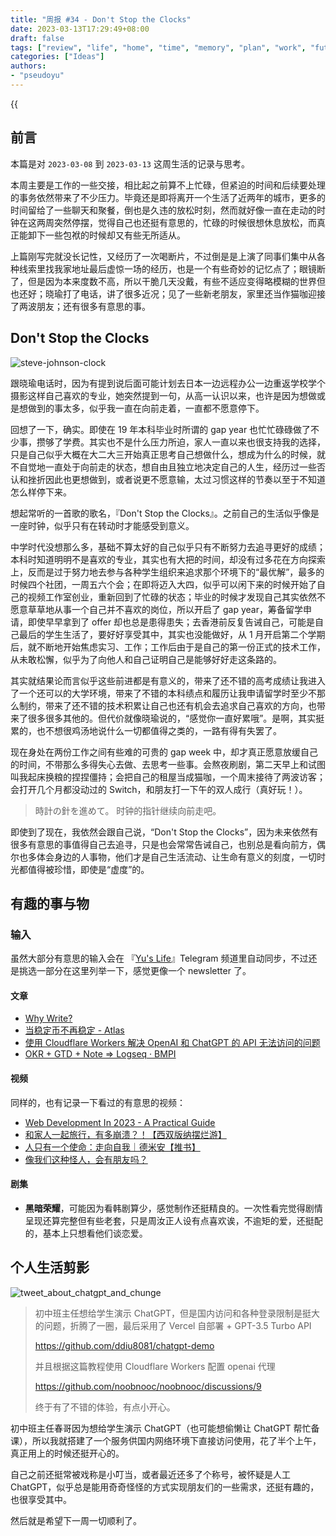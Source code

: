 ```yaml
---
title: "周报 #34 - Don't Stop the Clocks"
date: 2023-03-13T17:29:49+08:00
draft: false
tags: ["review", "life", "home", "time", "memory", "plan", "work", "future", "chatgpt"]
categories: ["Ideas"]
authors:
- "pseudoyu"
---
```


{{<audio src="audios/dont_stop_the_clocks.mp3" caption="《Don't Stop the Clocks - King Gnu》" >}}

## 前言

本篇是对 `2023-03-08` 到 `2023-03-13` 这周生活的记录与思考。

本周主要是工作的一些交接，相比起之前算不上忙碌，但紧迫的时间和后续要处理的事务依然带来了不少压力。毕竟还是即将离开一个生活了近两年的城市，更多的时间留给了一些聊天和聚餐，倒也是久违的放松时刻，然而就好像一直在走动的时钟在这两周突然停摆，觉得自己也还挺有意思的，忙碌的时候很想休息放松，而真正能卸下一些包袱的时候却又有些无所适从。

上篇刚写完就没长记性，又经历了一次喝断片，不过倒是是上演了同事们集中从各种线索里找我家地址最后虚惊一场的经历，也是一个有些奇妙的记忆点了；眼镜断了，但是因为本来度数不高，所以干脆几天没戴，有些不适应变得略模糊的世界但也还好；晓瑜打了电话，讲了很多近况；见了一些新老朋友，家里还当作猫咖迎接了两波朋友；还有很多有意思的事。

## Don't Stop the Clocks

![steve-johnson-clock](https://image.pseudoyu.com/images/steve-johnson-clock.jpg)

跟晓瑜电话时，因为有提到说后面可能计划去日本一边远程办公一边重返学校学个摄影这样自己喜欢的专业，她突然提到一句，从高一认识以来，也许是因为想做或是想做到的事太多，似乎我一直在向前走着，一直都不愿意停下。

回想了一下，确实。即使在 19 年本科毕业时所谓的 gap year 也忙忙碌碌做了不少事，攒够了学费。其实也不是什么压力所迫，家人一直以来也很支持我的选择，只是自己似乎大概在大二大三开始真正思考自己想做什么，想成为什么的时候，就不自觉地一直处于向前走的状态，想自由且独立地决定自己的人生，经历过一些否认和挫折因此也更想做到，或者说更不愿意输，太过习惯这样的节奏以至于不知道怎么样停下来。

想起常听的一首歌的歌名，『Don't Stop the Clocks』。之前自己的生活似乎像是一座时钟，似乎只有在转动时才能感受到意义。

中学时代没想那么多，基础不算太好的自己似乎只有不断努力去追寻更好的成绩；本科时知道明明不是喜欢的专业，其实也有大把的时间，却没有过多花在方向探索上，反而是过于努力地去参与各种学生组织来追求那个环境下的“最优解”，最多的时候四个社团，一周五六个会；在即将迈入大四，似乎可以闲下来的时候开始了自己的视频工作室创业，重新回到了忙碌的状态；毕业的时候才发现自己其实依然不愿意草草地从事一个自己并不喜欢的岗位，所以开启了 gap year，筹备留学申请，即使早早拿到了 offer 却也总是患得患失；去香港前反复告诫自己，可能是自己最后的学生生活了，要好好享受其中，其实也没能做好，从 1 月开启第二个学期后，就不断地开始焦虑实习、工作；工作后由于是自己的第一份正式的技术工作，从未敢松懈，似乎为了向他人和自己证明自己是能够好好走这条路的。

其实就结果论而言似乎这些前进都是有意义的，带来了还不错的高考成绩让我进入了一个还可以的大学环境，带来了不错的本科绩点和履历让我申请留学时至少不那么制约，带来了还不错的技术积累让自己也还有机会去追求自己喜欢的方向，也带来了很多很多其他的。但代价就像晓瑜说的，“感觉你一直好累哦”。是啊，其实挺累的，也不想很鸡汤地说什么一切都值得之类的，一路有得有失罢了。

现在身处在两份工作之间有些难的可贵的 gap week 中，却才真正愿意放缓自己的时间，不带那么多得失心去做、去思考一些事。会熬夜刷剧，第二天早上和试图叫我起床换粮的捏捏僵持；会把自己的租屋当成猫咖，一个周末接待了两波访客；会打开几个月都没动过的 Switch，和朋友打一下午的双人成行（真好玩！）。

> 時計の針を進めて。
> 时钟的指针继续向前走吧。

即使到了现在，我依然会跟自己说，“Don't Stop the Clocks”，因为未来依然有很多有意思的事值得自己去追寻，只是也会常常告诫自己，也别总是看向前方，偶尔也多体会身边的人事物，他们才是自己生活流动、让生命有意义的刻度，一切时光都值得被珍惜，即使是“虚度”的。

## 有趣的事与物

### 输入

虽然大部分有意思的输入会在 『[Yu's Life](https://t.me/pseudoyulife)』Telegram 频道里自动同步，不过还是挑选一部分在这里列举一下，感觉更像一个 newsletter 了。

#### 文章

- [Why Write?](https://fs.blog/why-write/)
- [当稳定币不再稳定 - Atlas](https://atlas-thinking.xlog.app/when-stablecoin-is-not-stable)
- [使用 Cloudflare Workers 解决 OpenAI 和 ChatGPT 的 API 无法访问的问题](https://github.com/noobnooc/noobnooc/discussions/9)
- [OKR + GTD + Note => Logseq · BMPI](https://www.bmpi.dev/self/okr-gtd-note-logseq/)

#### 视频

同样的，也有记录一下看过的有意思的视频：

- [Web Development In 2023 - A Practical Guide](https://www.youtube.com/watch?v=u72H_zZzkcw)
- [和家人一起旅行，有多崩溃？！【西双版纳摆烂游】](https://www.bilibili.com/video/BV1e24y1G7ri)
- [人只有一个使命：走向自我｜德米安【推书】](https://www.bilibili.com/video/BV1q24y1g7AJ)
- [像我们这种怪人，会有朋友吗？](https://www.bilibili.com/video/BV19g4y1t7gg)

#### 剧集

- **黑暗荣耀**，可能因为看韩剧算少，感觉制作还挺精良的。一次性看完觉得剧情呈现还算完整但有些老套，只是周汝正人设有点喜欢诶，不逾矩的爱，还挺配的，基本上只想看他们谈恋爱。

## 个人生活剪影

![tweet_about_chatgpt_and_chunge](https://image.pseudoyu.com/images/tweet_about_chatgpt_and_chunge.png)

> 初中班主任想给学生演示 ChatGPT，但是国内访问和各种登录限制是挺大的问题，折腾了一圈，最后采用了 Vercel 自部署 + GPT-3.5 Turbo API
>
> <https://github.com/ddiu8081/chatgpt-demo>
>
> 并且根据这篇教程使用 Cloudflare Workers 配置 openai 代理
>
> <https://github.com/noobnooc/noobnooc/discussions/9>
>
> 终于有了不错的体验，有点小开心。

初中班主任春哥因为想给学生演示 ChatGPT（也可能想偷懒让 ChatGPT 帮忙备课），所以我就搭建了一个服务供国内网络环境下直接访问使用，花了半个上午，真正用上的时候还挺开心的。

自己之前还挺常被戏称是小叮当，或者最近还多了个称号，被怀疑是人工 ChatGPT，似乎总是能用奇奇怪怪的方式实现朋友们的一些需求，还挺有趣的，也很享受其中。

然后就是希望下一周一切顺利了。
